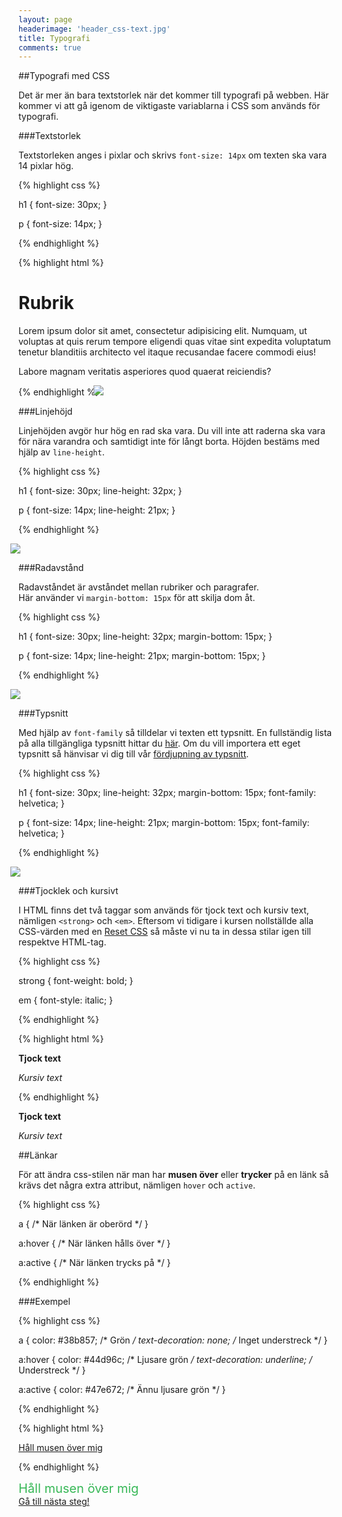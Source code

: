 ```yaml
---
layout: page
headerimage: 'header_css-text.jpg'
title: Typografi
comments: true
---
```



##Typografi med CSS

<p class="preamble">Det är mer än bara textstorlek när det kommer till typografi på webben. Här kommer vi att gå igenom de viktigaste variablarna i CSS som används för typografi.</p>



###Textstorlek

Textstorleken anges i pixlar och skrivs ``font-size: 14px`` om texten ska vara 14 pixlar hög.

{% highlight css %}

h1 {
  font-size: 30px;
}

p {
  font-size: 14px;
}

{% endhighlight %}

{% highlight html %}
<h1>Rubrik</h1>

<p>Lorem ipsum dolor sit amet, consectetur adipisicing elit. Numquam, ut voluptas at quis rerum tempore eligendi quas vitae sint expedita voluptatum tenetur blanditiis architecto vel itaque recusandae facere commodi eius!</p>

<p>Labore magnam veritatis asperiores quod quaerat reiciendis?</p>
{% endhighlight %}

<img src="{{ site.url }}/assets/images/asset_css-typografi-2.png" style="margin-left: -13px;"/>  



###Linjehöjd

Linjehöjden avgör hur hög en rad ska vara. Du vill inte att raderna ska vara för nära varandra och samtidigt inte för långt borta. Höjden bestäms med hjälp av ``line-height``.

{% highlight css %}

h1 {
  font-size: 30px;
  line-height: 32px;
}

p {
  font-size: 14px;
  line-height: 21px;
}

{% endhighlight %}

<img src="{{ site.url }}/assets/images/asset_css-typografi-3.png" style="margin-left: -13px;"/>  



###Radavstånd

Radavståndet är avståndet mellan rubriker och paragrafer.  
Här använder vi ``margin-bottom: 15px`` för att skilja dom åt.

{% highlight css %}

h1 {
  font-size: 30px;
  line-height: 32px;
  margin-bottom: 15px;
}

p {
  font-size: 14px;
  line-height: 21px;
  margin-bottom: 15px;
}

{% endhighlight %}

<img src="{{ site.url }}/assets/images/asset_css-typografi-4.png" style="margin-left: -13px;"/>  



###Typsnitt

Med hjälp av ``font-family`` så tilldelar vi texten ett typsnitt. En fullständig lista på alla tillgängliga typsnitt hittar du <a href="http://cssfontstack.com" target="_blank">här</a>. Om du vill importera ett eget typsnitt så hänvisar vi dig till vår <a href="{{ site.url }}/typsnitt/">fördjupning av typsnitt</a>.

{% highlight css %}

h1 {
  font-size: 30px;
  line-height: 32px;
  margin-bottom: 15px;
  font-family: helvetica;
}

p {
  font-size: 14px;
  line-height: 21px;
  margin-bottom: 15px;
  font-family: helvetica;
}

{% endhighlight %}

<img src="{{ site.url }}/assets/images/asset_css-typografi-5.png" style="margin-left: -13px;"/>  




###Tjocklek och kursivt

I HTML finns det två taggar som används för tjock text och kursiv text, nämligen ``<strong>`` och ``<em>``. Eftersom vi tidigare i kursen nollställde alla CSS-värden med en <a href="{{ site.url }}webbdesign/reset-css/">Reset CSS</a> så måste vi nu ta in dessa stilar igen till respektve HTML-tag.

{% highlight css %}

strong {
  font-weight: bold;
}

em {
  font-style: italic;
}

{% endhighlight %}

{% highlight html %}

<strong>Tjock text</strong> <br/>

<em>Kursiv text</em>

{% endhighlight %}

<div class="example box full-width">

<strong>Tjock text</strong> <br/>

<em>Kursiv text</em>

</div>

##Länkar

För att ändra css-stilen när man har <strong>musen över</strong> eller <strong>trycker</strong> på en länk så krävs det några extra attribut, nämligen ``hover`` och ``active``.

{% highlight css %}

a {
  /* När länken är oberörd */
}

a:hover {
  /* När länken hålls över */
}

a:active {
  /* När länken trycks på */
}

{% endhighlight %}


###Exempel

{% highlight css %}

a {
  color: #38b857; /* Grön */
  text-decoration: none; /* Inget understreck */
}

a:hover {
  color: #44d96c; /* Ljusare grön */
  text-decoration: underline; /* Understreck */
}

a:active {
  color: #47e672; /* Ännu ljusare grön */
}

{% endhighlight %}

{% highlight html %}

<a href="#">Håll musen över mig</a>

{% endhighlight %}

<style>
.examplelink {
  font-size: 20px;
  color: #38b857; /* Grön */
  text-decoration: none; /* Inget understreck */
}
.examplelink:hover {
  color: #44d96c; /* Ljusare grön */
  text-decoration: underline; /* Understreck */
}
.examplelink:active {
  color: #47e672; /* Ännu ljusare grön */
}
</style>
<div class="example box full-width">
  <a href="#" class="examplelink">Håll musen över mig</a>
</div>
<a class="btn btn-next" href="{{ site.url }}#">Gå till nästa steg!</a>
